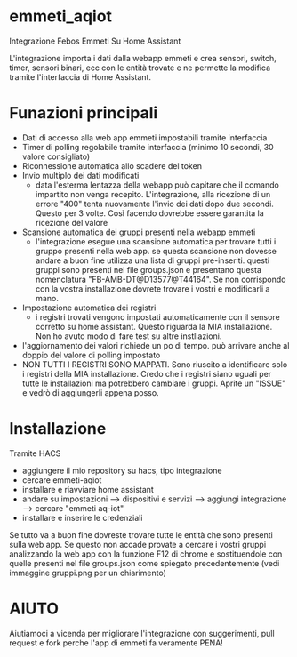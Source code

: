 # emmeti_aqiot
Integrazione Febos Emmeti Su Home Assistant

L'integrazione importa i dati dalla webapp emmeti e crea sensori, switch, timer, sensori binari, ecc con le entità trovate e ne permette la modifica tramite l'interfaccia di Home Assistant.

# Funazioni principali
- Dati di accesso alla web app emmeti impostabili tramite interfaccia
- Timer di polling regolabile tramite interfaccia (minimo 10 secondi, 30 valore consigliato) 
- Riconnessione automatica allo scadere del token
- Invio multiplo dei dati modificati
    - data l'esterma lentazza della webapp può capitare che il comando impartito non venga recepito. L'integrazione, alla ricezione di un          errore "400" tenta nuovamente l'invio dei dati dopo due secondi. Questo per 3 volte. Così facendo dovrebbe essere garantita la               ricezione del valore
- Scansione automatica dei gruppi presenti nella webapp emmeti
    - l'integrazione esegue una scansione automatica per trovare tutti i gruppo presenti nella web app. se questa scansione non dovesse          andare a buon fine utilizza una lista di gruppi pre-inseriti. questi gruppi sono presenti nel file groups.json e presentano questa         nomenclatura "FB-AMB-DT@D13577@T44164". Se non corrispondo con la vostra installazione dovrete trovare i vostri e modificarli a         mano.
- Impostazione automatica dei registri
  - i registri trovati vengono impostati automaticamente con il sensore corretto su home assistant. Questo riguarda la MIA installazione.      Non ho avuto modo di fare test su altre instllazioni.
- l'aggiornamento dei valori richiede un po di tempo. può arrivare anche al doppio del valore di polling impostato
- NON TUTTI I REGISTRI SONO MAPPATI. Sono riuscito a identificare solo i registri della MIA installazione. Credo che i registri siano uguali per tutte le installazioni ma potrebbero cambiare i gruppi. Aprite un "ISSUE" e vedrò di aggiungerli appena posso.

# Installazione
Tramite HACS
- aggiungere il mio repository su hacs, tipo integrazione
- cercare emmeti-aqiot
- installare e riavviare home assistant
- andare su impostazioni --> dispositivi e servizi --> aggiungi integrazione --> cercare "emmeti aq-iot"
- installare e inserire le credenziali

Se tutto va a buon fine dovreste trovare tutte le entità che sono presenti sulla web app. Se questo non accade provate a cercare i vostri gruppi analizzando la web app con la funzione F12 di chrome e sostituendole con quelle presenti nel file groups.json come spiegato precedentemente (vedi immaggine gruppi.png per un chiarimento)

# AIUTO
Aiutiamoci a vicenda per migliorare l'integrazione con suggerimenti, pull request e fork perche l'app di emmeti fa veramente PENA!
